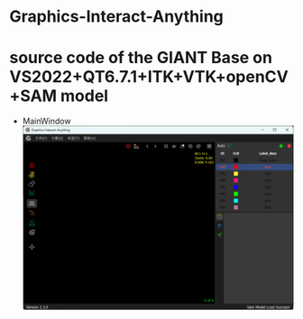 # Graphics-Interact-Anything
# source code of the GIANT Base on VS2022+QT6.7.1+ITK+VTK+openCV+SAM model
- MainWindow
![image](https://github.com/PAPRIKA-T/Graphics-Interact-Anything/blob/master/Img/GIANT_MainWindow.png)

